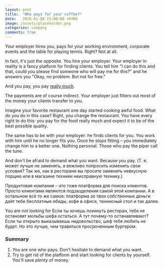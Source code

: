 ```yaml
---
layout: post
title:  "Who pays for your coffee?"
date:   2018-01-08 21:00:00 +0300
image: /assets/placeholder.png
categories: company
comments: true
---
```


Your employer hires you, pays for your working environment, corporate events and the table for playing tennis. Right? Not at all.

In fact, it's just the opposite. You hire your employer. Your employer in reality is a fancy platform for finding clients. You tell him "I can do this and that, could you please find someone who will pay me for this?" and he answers you "Okay, no problem. But not for free."

And you pay, you pay [really much](http://TODO-proof-link).

The payments are of course indirect. Your employer just filters out most of the money your clients transfer to _you_.

Imagine your favorite restaurant one day started cooking awful food. What do you do in this case? Right, you change the restaurant. You have every right to do this: you pay for the food really much and expect it to be of the best possible quality.

The same has to be with your employer: he finds clients for you. You work with him until he no longer fits you. Once he stops fitting – you immediately change him to a better one. Nothing personal. Those who pay the piper call the tune.

And don't be afraid to demand what you want. Because you pay. (Т. е. может лучше не заменять, а вежливо попросить изменить свои условия? Так же, как в ресторане вы просите заменить невкусную порцию или в магазине техники неисправную технику.)

Продуктовая компания – это тоже платформа для поиска клиентов. Просто клиентами являются подзазделения самой этой компании. А в остальном всё то же самое: платформа _за твои собственные деньги_ даёт тебе бесплатные обеды, кофе в офисе, теннисный стол и так далее.

You are not looking for 
Если ты хочешь покинуть ресторан, тебя не остановят мольбы шефа остаться. А тут почему-то останавливают?
Если ты открыто выказываешь недовольство, шеф тебя любить не будет. Но это лучше, чем травиться просроченным бургером.

### Summary

1. _You_ are one who pays. Don't hesitate to demand what you want.
2. Try to get rid of the platform and start looking for clients by yourself. You'll save _plenty_ of money.